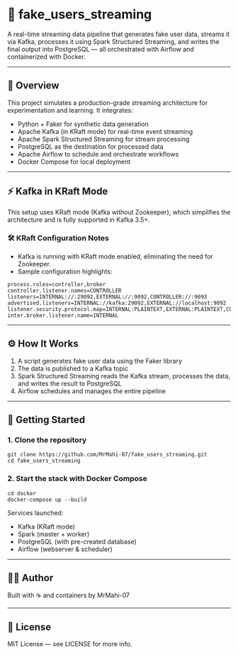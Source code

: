 # 🚀 fake_users_streaming

A real-time streaming data pipeline that generates fake user data, streams it via Kafka, processes it using Spark Structured Streaming, and writes the final output into PostgreSQL — all orchestrated with Airflow and containerized with Docker.

---

## 🧠 Overview

This project simulates a production-grade streaming architecture for experimentation and learning. It integrates:

- Python + Faker for synthetic data generation  
- Apache Kafka (in KRaft mode) for real-time event streaming  
- Apache Spark Structured Streaming for stream processing  
- PostgreSQL as the destination for processed data  
- Apache Airflow to schedule and orchestrate workflows  
- Docker Compose for local deployment  

---

## ⚡ Kafka in KRaft Mode

This setup uses KRaft mode (Kafka without Zookeeper), which simplifies the architecture and is fully supported in Kafka 3.5+.

### 🛠️ KRaft Configuration Notes

- Kafka is running with KRaft mode enabled, eliminating the need for Zookeeper.
- Sample configuration highlights:
  
```properties
process.roles=controller,broker
controller.listener.names=CONTROLLER
listeners=INTERNAL://:29092,EXTERNAL://:9092,CONTROLLER://:9093
advertised.listeners=INTERNAL://kafka:29092,EXTERNAL://localhost:9092
listener.security.protocol.map=INTERNAL:PLAINTEXT,EXTERNAL:PLAINTEXT,CONTROLLER:PLAINTEXT
inter.broker.listener.name=INTERNAL
```
---

## ⚙️ How It Works

1. A script generates fake user data using the Faker library  
2. The data is published to a Kafka topic  
3. Spark Structured Streaming reads the Kafka stream, processes the data, and writes the result to PostgreSQL  
4. Airflow schedules and manages the entire pipeline  

---

## 🚀 Getting Started

### 1. Clone the repository

    git clone https://github.com/MrMahi-07/fake_users_streaming.git
    cd fake_users_streaming

### 2. Start the stack with Docker Compose

    cd docker
    docker-compose up --build

Services launched:
- Kafka (KRaft mode)
- Spark (master + worker)
- PostgreSQL (with pre-created database)
- Airflow (webserver & scheduler)

---

## 👨‍💻 Author

Built with ☕ and containers by MrMahi-07

---

## 📜 License

MIT License — see LICENSE for more info.
